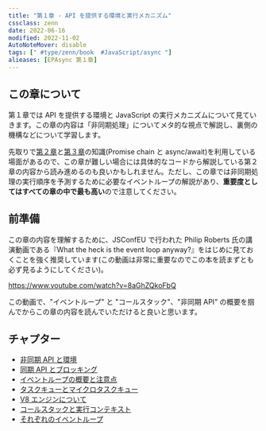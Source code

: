 ```yaml
---
title: "第１章 - API を提供する環境と実行メカニズム"
cssclass: zenn
date: 2022-06-16
modified: 2022-11-02
AutoNoteMover: disable
tags: [" #type/zenn/book  #JavaScript/async "]
alieases: [EPAsync 第１章]
---
```


## この章について

第１章では API を提供する環境と JavaScript の実行メカニズムについて見ていきます。この章の内容は「非同期処理」についてメタ的な視点で解説し、裏側の機構などについて学習します。

先取りで[第２章](sec-02-epasync)と[第３章](sec-03-epasync)の知識(Promise chain と async/await)を利用している場面があるので、この章が難しい場合には具体的なコードから解説している第２章の内容から読み進めるのも良いかもしれません。ただし、この章では非同期処理の実行順序を予測するために必要なイベントループの解説があり、**重要度としてはすべての章の中で最も高い**ので注意してください。

## 前準備

この章の内容を理解するために、JSConfEU で行われた Philip Roberts 氏の講演動画である『What the heck is the event loop anyway?』をはじめに見ておくことを強く推奨しています(この動画は非常に重要なのでこの本を読まずとも必ず見るようにしてください)。

https://www.youtube.com/watch?v=8aGhZQkoFbQ

この動画で、"イベントループ" と "コールスタック"、"非同期 API" の概要を掴んでからこの章の内容を読んでいただけると良いと思います。

## チャプター

- [非同期 API と環境](f-epasync-asynchronous-apis)
- [同期 API とブロッキング](f-epasync-synchronus-apis)
- [イベントループの概要と注意点](2-epasync-event-loop)
- [タスクキューとマイクロタスクキュー](d-epasync-task-microtask-queues)
- [V8 エンジンについて](e-epasync-v8-engine)
- [コールスタックと実行コンテキスト](b-epasync-callstack-execution-context)
- [それぞれのイベントループ](c-epasync-what-event-loop)
